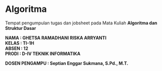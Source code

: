 # Algoritma
Tempat pengumpulan tugas dan jobsheet pada Mata Kuliah <b>Algoritma dan Struktur Dasar<b>

<b>NAMA : GHETSA RAMADHANI RISKA ARRYANTI<b><br>
<b>KELAS : TI-1H<b><br>
<b>ABSEN : 12<b><br>
<b>PRODI : D-IV TEKNIK INFORMATIKA<b><br>
<!-- <b>NIM : 2341720004<b><br> -->

<b>DOSEN PENGAMPU : Septian Enggar Sukmana, S.Pd., M.T.<b><br>


